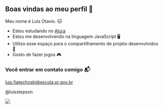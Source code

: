 ## Boas vindas ao meu perfil 🥷

Meu nome é Luis Otavio. 🐱

- Estou estudando no [Alura](https://www.alura.co.br)
- Estou me desenvolvendo na linguagem JavaScript 🖥️
- Utilizo esse espaço para o compartilhamento de projeto desenvolvidos 📁
- Gosto de fazer jogos 🎮

### Você entrar em contato comigo 📬

luis.fiatechoski@escola.pr.gov.br

@luisstepson

![](https://media1.tenor.com/m/-vFq-AXzr6oAAAAC/demon-slayer-tanjiro-kamado.gif)
